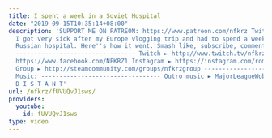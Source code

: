 ```yaml
---
title: I spent a week in a Soviet Hospital
date: "2019-09-15T10:35:14+08:00"
description: 'SUPPORT ME ON PATREON: https://www.patreon.com/nfkrz Twitter ► https://twitter.com/roman_nfkrz
  I got very sick after my Europe vlogging trip and had to spend a week in a soviet
  Russian hospital. Here''s how it went. Smash like, subscribe, comment, thx xoxo
  --------------------------------- Twitch ► http://www.twitch.tv/nfkrz Facebook ►
  https://www.facebook.com/NFKRZ1 Instagram ► https://instagram.com/roman_nfkrz/ Steam
  Group ► http://steamcommunity.com/groups/nfkrzgroup ---------------------------------
  Music: --------------------------------- Outro music ► MajorLeagueWobs/Holder -
  D I S T A N T'
url: /nfkrz/fUVUQvJ1sws/
providers:
  youtube:
    id: fUVUQvJ1sws
type: video
---
```

